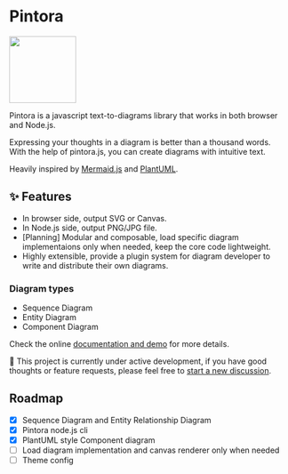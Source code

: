 # Pintora

<img width="120" src="https://raw.githubusercontent.com/hikerpig/pintora/master/demo/public/img/logo.svg" />

Pintora is a javascript text-to-diagrams library that works in both browser and Node.js.

Expressing your thoughts in a diagram is better than a thousand words. With the help of pintora.js, you can create diagrams with intuitive text.

Heavily inspired by [Mermaid.js](https://mermaid-js.github.io/mermaid/#/) and [PlantUML](https://plantuml.com/).

## ✨ Features

- In browser side, output SVG or Canvas.
- In Node.js side, output PNG/JPG file.
- \[Planning\] Modular and composable, load specific diagram implementaions only when needed, keep the core code lightweight.
- Highly extensible, provide a plugin system for diagram developer to write and distribute their own diagrams.

### Diagram types

- Sequence Diagram
- Entity Diagram
- Component Diagram

Check the online [documentation and demo](http://pintorajs.vercel.app/) for more details.

🚧 This project is currently under active development, if you have good thoughts or feature requests, please feel free to [start a new discussion](https://github.com/hikerpig/pintora/discussions).

## Roadmap

- [x] Sequence Diagram and Entity Relationship Diagram
- [x] Pintora node.js cli
- [x] PlantUML style Component diagram
- [ ] Load diagram implementation and canvas renderer only when needed
- [ ] Theme config
